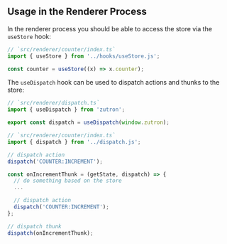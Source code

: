 ## Usage in the Renderer Process

In the renderer process you should be able to access the store via the `useStore` hook:

```ts annotate
// `src/renderer/counter/index.ts`
import { useStore } from '../hooks/useStore.js';

const counter = useStore((x) => x.counter);
```

The `useDispatch` hook can be used to dispatch actions and thunks to the store:

```ts annotate
// `src/renderer/dispatch.ts`
import { useDispatch } from 'zutron';

export const dispatch = useDispatch(window.zutron);
```

```ts annotate
// `src/renderer/counter/index.ts`
import { dispatch } from '../dispatch.js';

// dispatch action
dispatch('COUNTER:INCREMENT');

const onIncrementThunk = (getState, dispatch) => {
  // do something based on the store
  ...

  // dispatch action
  dispatch('COUNTER:INCREMENT');
};

// dispatch thunk
dispatch(onIncrementThunk);
```
